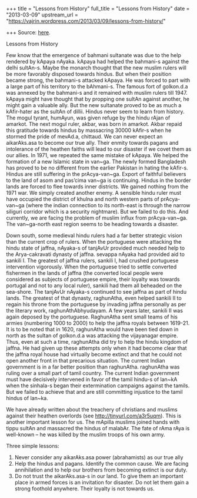 +++
title = "Lessons from History"
full_title = "Lessons from History"
date = "2013-03-09"
upstream_url = "https://vajrin.wordpress.com/2013/03/09/lessons-from-history/"

+++
Source: [here](https://vajrin.wordpress.com/2013/03/09/lessons-from-history/).

Lessons from History

Few know that the emergence of bahmani sultanate was due to the help
rendered by kApaya nAyaka. kApaya had helped the bahmani-s against the
delhi sultAn-s. Maybe the monarch thought that the new muslim rulers
will be more favorably disposed towards hindus. But when their position
became strong, the bahmani-s attacked kApaya. He was forced to part with
a large part of his territory to the bAhmani-s. The famous fort of
golkon.d.a was annexed by the bahmani-s and it remained with muslim
rulers till 1947. kApaya might have thought that by propping one sultAn
against another, he might gain a valuable ally. But the new sultanate
proved to be as much a kAfir-hater as the sultAn of dillii. Hindus never
seem to learn from history. The mogul tyrant, humAyun, was given refuge
by the hindu rAjan of amarkot. The next mogul ruler, akbar, was born in
amarkot. Akbar repaid this gratitude towards hindus by massacring 30000
kAfir-s when he stormed the pride of mevAd.a, chittaud. We can never
expect an aikarAks.asa to become our true ally. Their enmity towards
pagans and intolerance of the heathen faiths will lead to our disaster
if we covet them as our allies. In 1971, we repeated the same mistake of
kApaya. We helped the formation of a new Islamic state in van\~ga. The
newly formed Bangladesh has proved to be no different from the earlier
Pakistan in hating the kAfir-s. Hindus are still suffering in the
prAcya-van\~ga. Export of faithful believers to the land of asom and
pas’cima van\~ga is continuing. Hindus in the border lands are forced to
flee towards inner districts. We gained nothing from the 1971 war. We
simply created another enemy. A sensible hindu ruler must have occupied
the district of khulna and north western parts of prAcya-van\~ga (where
the indian connection to its north-east is through the narrow siliguri
corridor which is a security nightmare). But we failed to do this. And
currently, we are facing the problem of muslim influx from
prAcya-van\~ga. The van\~ga-north east region seems to be heading
towards a disaster.

Down south, some medieval hindu rulers had a far better strategic vision
than the current crop of rulers. When the portuguese were attacking the
hindu state of jaffna, nAyaka-s of tanjAvUr provided much needed help to
the Arya-cakravati dynasty of jaffna. sevappa nAyaka had provided aid to
sankili I. The greatest of jaffna rulers, sankili I, had crushed
portuguese intervention vigorously. When the portuguese tried to settle
converted fishermen in the lands of jaffna (the converted local people
were considered as subjects of portuguese empire, their loyalty was
towards portugal and not to any local ruler), sankili had them all
beheaded on the sea-shore. The tanjAvUr nAyaka-s continued to see jaffna
as part of hindu lands. The greatest of that dynasty, raghunAtha, even
helped sankili II to regain his throne from the portuguese by invading
jaffna personally as per the literary work, raghunAthAbhyudayam. A few
years later, sankili II was again deposed by the portuguese. RaghunAtha
sent small teams of his armies (numbering 1000 to 2000) to help the
jaffna royals between 1619-21. It is to be noted that in 1620,
raghunAtha would have been tied down in north as the sultan of
golkon.d.a was attacking the vijayanagar empire. Thus, even at such a
time, raghunAtha did try to help the hindu kingdom of jaffna. He had
given up these attempts only when it had become clear that the jaffna
royal house had virtually become extinct and that he could not open
another front in that precarious situation. The current Indian
government is in a far better position than raghunAtha. raghunAtha was
ruling over a small part of tamil country. The current Indian government
must have decisively intervened in favor of the tamil hindu-s of lan\~kA
when the sinhala-s began their extermination campaigns against the
tamils. But we failed to achieve that and are still committing injustice
to the tamil hindus of lan\~ka.

We have already written about the treachery of christians and muslims
against their heathen overlords (see <http://tinyurl.com/a3r5uqm>). This
is another important lesson for us. The mApilla muslims joined hands
with tippu sultAn and massacred the hindus of malabAr. The fate of rAma
rAya is well-known – he was killed by the muslim troops of his own army.

Three simple lessons:

1.  Never consider any aikarAks.asa power (abrahamists) as our true ally
2.  Help the hindus and pagans. Identify the common cause. We are facing
    annihilation and to help our brothers from becoming extinct is our
    duty.
3.  Do not trust the aikarAks.asa-s in our land. To give them an
    important place in armed forces is an invitation for disaster. Do
    not let them gain a strong foothold anywhere. Their loyalty is not
    towards us.

